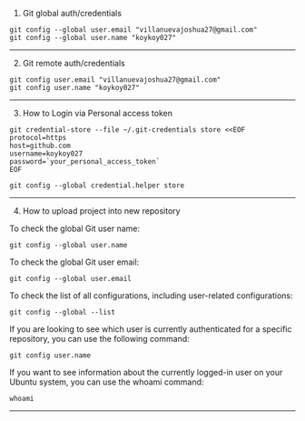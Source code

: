 1. Git global auth/credentials
```
git config --global user.email "villanuevajoshua27@gmail.com"
git config --global user.name "koykoy027"
```
---

2. Git remote auth/credentials
```
git config user.email "villanuevajoshua27@gmail.com"
git config user.name "koykoy027"
```
---

3. How to Login via Personal access token
```
git credential-store --file ~/.git-credentials store <<EOF
protocol=https
host=github.com
username=koykoy027
password=`your_personal_access_token`
EOF
```

```
git config --global credential.helper store
```

---

4. How to upload project into new repository

To check the global Git user name:
```
git config --global user.name

```

To check the global Git user email:
```
git config --global user.email
```

To check the list of all configurations, including user-related configurations:
```
git config --global --list
```

If you are looking to see which user is currently authenticated for a specific repository, you can use the following command:
```
git config user.name
```

If you want to see information about the currently logged-in user on your Ubuntu system, you can use the whoami command:
```
whoami
```







---
